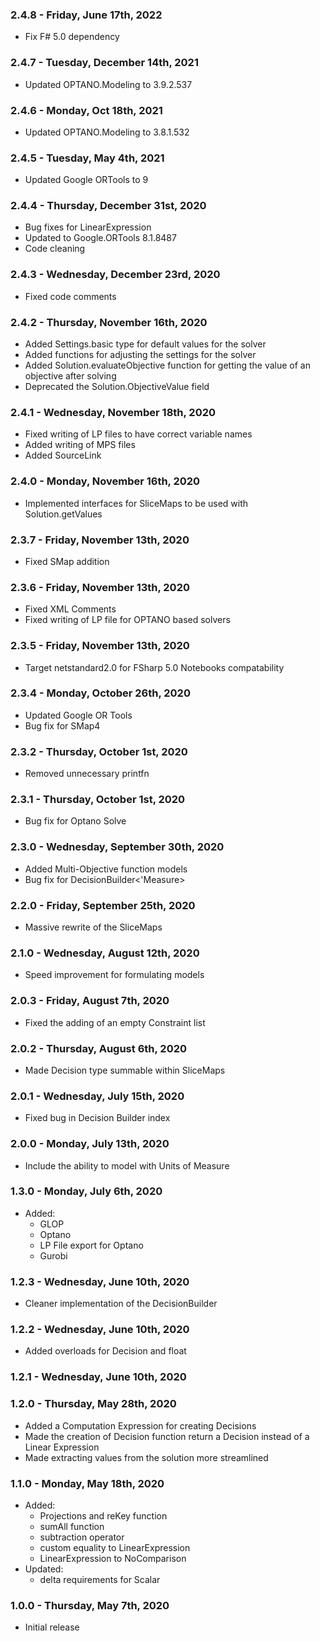 ### 2.4.8 - Friday, June 17th, 2022
* Fix F# 5.0 dependency

### 2.4.7 - Tuesday, December 14th, 2021
* Updated OPTANO.Modeling to 3.9.2.537

### 2.4.6 - Monday, Oct 18th, 2021
* Updated OPTANO.Modeling to 3.8.1.532

### 2.4.5 - Tuesday, May 4th, 2021
* Updated Google ORTools to 9

### 2.4.4 - Thursday, December 31st, 2020
* Bug fixes for LinearExpression
* Updated to Google.ORTools 8.1.8487
* Code cleaning

### 2.4.3 - Wednesday, December 23rd, 2020
* Fixed code comments

### 2.4.2 - Thursday, November 16th, 2020
* Added Settings.basic type for default values for the solver
* Added functions for adjusting the settings for the solver
* Added Solution.evaluateObjective function for getting the value of an objective after solving
* Deprecated the Solution.ObjectiveValue field

### 2.4.1 - Wednesday, November 18th, 2020
* Fixed writing of LP files to have correct variable names
* Added writing of MPS files
* Added SourceLink

### 2.4.0 - Monday, November 16th, 2020
* Implemented interfaces for SliceMaps to be used with Solution.getValues

### 2.3.7 - Friday, November 13th, 2020
* Fixed SMap addition

### 2.3.6 - Friday, November 13th, 2020
* Fixed XML Comments
* Fixed writing of LP file for OPTANO based solvers

### 2.3.5 - Friday, November 13th, 2020
* Target netstandard2.0 for FSharp 5.0 Notebooks compatability

### 2.3.4 - Monday, October 26th, 2020
* Updated Google OR Tools
* Bug fix for SMap4

### 2.3.2 - Thursday, October 1st, 2020
* Removed unnecessary printfn

### 2.3.1 - Thursday, October 1st, 2020
* Bug fix for Optano Solve

### 2.3.0 - Wednesday, September 30th, 2020
* Added Multi-Objective function models 
* Bug fix for DecisionBuilder<'Measure>

### 2.2.0 - Friday, September 25th, 2020
* Massive rewrite of the SliceMaps

### 2.1.0 - Wednesday, August 12th, 2020
* Speed improvement for formulating models

### 2.0.3 - Friday, August 7th, 2020
* Fixed the adding of an empty Constraint list

### 2.0.2 - Thursday, August 6th, 2020
* Made Decision type summable within SliceMaps

### 2.0.1 - Wednesday, July 15th, 2020
* Fixed bug in Decision Builder index

### 2.0.0 - Monday, July 13th, 2020
* Include the ability to model with Units of Measure

### 1.3.0 - Monday, July 6th, 2020
* Added:
    * GLOP
    * Optano
    * LP File export for Optano
    * Gurobi

### 1.2.3 - Wednesday, June 10th, 2020
* Cleaner implementation of the DecisionBuilder

### 1.2.2 - Wednesday, June 10th, 2020
* Added overloads for Decision and float

### 1.2.1 - Wednesday, June 10th, 2020

### 1.2.0 - Thursday, May 28th, 2020
* Added a Computation Expression for creating Decisions 
* Made the creation of Decision function return a Decision instead of a Linear Expression 
* Made extracting values from the solution more streamlined

### 1.1.0 - Monday, May 18th, 2020
* Added:
    * Projections and reKey function
    * sumAll function
    * subtraction operator
    * custom equality to LinearExpression
    * LinearExpression to NoComparison
* Updated:
    * delta requirements for Scalar

### 1.0.0 - Thursday, May 7th, 2020
* Initial release
